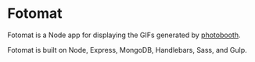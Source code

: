 # Fotomat

Fotomat is a Node app for displaying the GIFs generated by [photobooth](https://github.com/frxnz/photobooth).

Fotomat is built on Node, Express, MongoDB, Handlebars, Sass, and Gulp.
